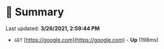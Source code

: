 # 📖 Summary
Last updated: **3/26/2021, 2:59:44 PM**

- `GET` [https://google.com](https://google.com) - **Up** (198ms)
